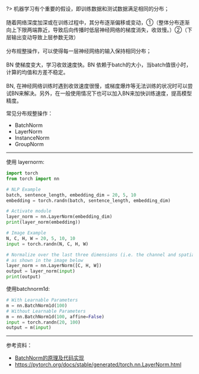 

?> 机器学习有个重要的假设，即训练数据和测试数据满足相同的分布；</br>
</br>随着网络深度加深或在训练过程中，其分布逐渐偏移或变动，①（整体分布逐渐向上下限两端靠近，导致后向传播时低层神经网络的梯度消失，收敛慢。）②（下层输出变动导致上层参数无效）</br>
</br>分布规整操作，可以使得每一层神经网络的输入保持相同分布；</br>
</br>BN 使梯度变大，学习收敛速度快。BN 依赖于batch的大小，当batch值很小时，计算的均值和方差不稳定。</br>
</br>BN, 在神经网络训练时遇到收敛速度很慢，或梯度爆炸等无法训练的状况时可以尝试BN来解决。另外，在一般使用情况下也可以加入BN来加快训练速度，提高模型精度。


常见分布规整操作：
- BatchNorm
- LayerNorm
- InstanceNorm
- GroupNorm


---------



使用 layernorm:

```python
import torch
from torch import nn

# NLP Example
batch, sentence_length, embedding_dim = 20, 5, 10
embedding = torch.randn(batch, sentence_length, embedding_dim)

# Activate module
layer_norm = nn.LayerNorm(embedding_dim)
print(layer_norm(embedding))

# Image Example
N, C, H, W = 20, 5, 10, 10
input = torch.randn(N, C, H, W)

# Normalize over the last three dimensions (i.e. the channel and spatial dimensions)
# as shown in the image below
layer_norm = nn.LayerNorm([C, H, W])
output = layer_norm(input)
print(output)
```


使用batchnorm1d:

```python
# With Learnable Parameters
m = nn.BatchNorm1d(100)
# Without Learnable Parameters
m = nn.BatchNorm1d(100, affine=False)
input = torch.randn(20, 100)
output = m(input)
```









---------

参考资料：
- [BatchNorm的原理及代码实现](https://zhuanlan.zhihu.com/p/88347589)
- https://pytorch.org/docs/stable/generated/torch.nn.LayerNorm.html